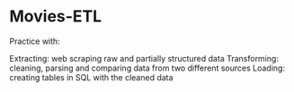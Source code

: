 # Movies-ETL
Practice with:

Extracting: web scraping raw and partially structured data
Transforming: cleaning, parsing and comparing data from two different sources
Loading: creating tables in SQL with the cleaned data

